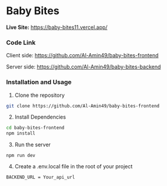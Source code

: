 # Baby Bites

**Live Site:** https://baby-bites11.vercel.app/


### Code Link
Client side: https://github.com/Al-Amin49/baby-bites-frontend

Server side: https://github.com/Al-Amin49/baby-bites-backend

### Installation and Usage
1. Clone the repository
```bash
git clone https://github.com/Al-Amin49/baby-bites-frontend

```
2. Install Dependencies
```bash
cd baby-bites-frontend
npm install

```
3. Run the server
```
npm run dev
```


4. Create a .env.local file in the root of your project 
```
BACKEND_URL = Your_api_url
```
